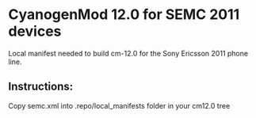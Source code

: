 CyanogenMod 12.0 for SEMC 2011 devices
===============

Local manifest needed to build cm-12.0 for the Sony Ericsson 2011 phone line.

Instructions:
-------------

Copy semc.xml into .repo/local_manifests folder in your cm12.0 tree
